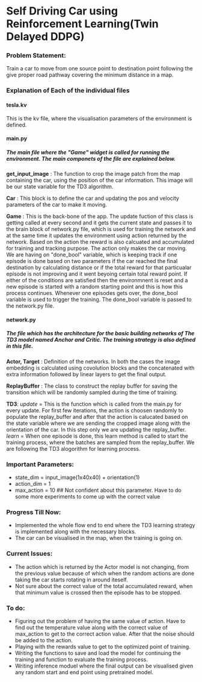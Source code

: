 # Self Driving Car using Reinforcement Learning(Twin Delayed DDPG)

### Problem Statement:
Train a car to move from one source point to destination point following the give proper road pathway covering the minimum distance in a map.

### Explanation of Each of the individual files
#### tesla.kv
This is the kv file, where the visualisation parameters of the environment is defined.

#### main.py
##### The main file where the "Game" widget is called for running the environment. The main componets of the file are explained below.

**get_input_image** : The function to crop the image patch from the map containing the car, using the position of the car information. This image will be our state variable for the TD3 algorithm.

**Car** : This block is to define the car and updating the pos and velocity parameters of the car to make it moving.

**Game** : This is the back-bone of the app. The update fuction of this class is getting called at every second and it gets the current state and passes it to the brain block of network.py file, which is used for training the network and at the same time it updates the environment using action returned by the network. Based on the action the reward is also calcuated and accumulated for training and tracking purpose. The action only makes the car moving.
We are having on "done_bool" variable, which is keeping track if one episode is done based on two parameters if the car reached the final destination by calculating distance or if the total reward for that particualar episode is not improving and it went beyoing certain total reward point. If either of the conditions are satisfied then the environmnent is reset and a new episode is started with a random starting point and this is how this process continues. Whenever one episodes gets over, the done_bool variable is used to trigger the training. The done_bool variable is passed to the network.py file.

#### network.py
##### The file which has the architecture for the basic building networks of The TD3 model named Anchor and Critic. The training strategy is also defined in this file.

**Actor, Target** : Definition of the networks. In both the cases the image embedding is calculated using covolution blocks and the concatenated with extra information followed by linear layers to get the final output. 

**ReplayBuffer** : The class to construct the replay buffer for saving the transition which will be randomly sampled during the time of training.

**TD3**:
*update* = This is the function which is called from the main.py for every update. For first few iterations, the action is choosen randomly to populate the replay_buffer and after that the action is calucated based on the state variable where we are sending the cropped image along with the orientation of the car. In this step only we are updating the replay_buffer.
*learn* = When one episode is done, this learn method is called to start the training process, where the batches are sampled from the replay_buffer. We are following the TD3 alogorithm for learning process.

### Important Parameters:
* state_dim = input_image(1x40x40) + orientation(1)
* action_dim = 1
* max_action = 10 ## Not confident about this parameter. Have to do some more experiments to come up with the correct value

### Progress Till Now:
* Implemented the whole flow end to end where the TD3 learning strategy is implemented along with the necessary blocks.
* The car can be visualised in the map, when the training is going on.

### Current Issues:
* The action which is returned by the Actor model is not changing, from the previous value because of which when the random actions are done taking the car starts rotating in around iteself.
* Not sure about the correct value of the total accumulated reward, when that minimum value is crossed then the episode has to be stopped.

### To do:
* Figuring out the problem of having the same value of action. Have to find out the temperature value along with the correct value of max_action to get to the correct action value. After that the noise should be added to the action.
* Playing with the rewards value to get to the optimized point of training.
* Writing the functions to save and load the model for continuing the training and function to evaluate the training process.
* Writing inference moduel where the final output can be visualised given any random start and end point using pretrained model.
